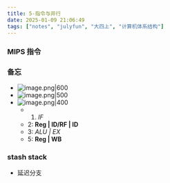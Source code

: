 ```yaml
---
title: 5-指令与并行
date: 2025-01-09 21:06:49
tags: ["notes", "julyfun", "大四上", "计算机体系结构"]
---
```

### MIPS 指令



### 备忘

- ![image.png|600](https://how-to-1258460161.cos.ap-shanghai.myqcloud.com/how-to/20250109210343.webp)
- ![image.png|500](https://how-to-1258460161.cos.ap-shanghai.myqcloud.com/how-to/20250109210522.webp)
- ![image.png|400](https://how-to-1258460161.cos.ap-shanghai.myqcloud.com/how-to/20250109212951.webp)
    - 1. *IF*
    - 2: **Reg | ID/RF | ID**
    - 3: *ALU | EX*
    - 5: **Reg | WB**

### stash stack

- 延迟分支
